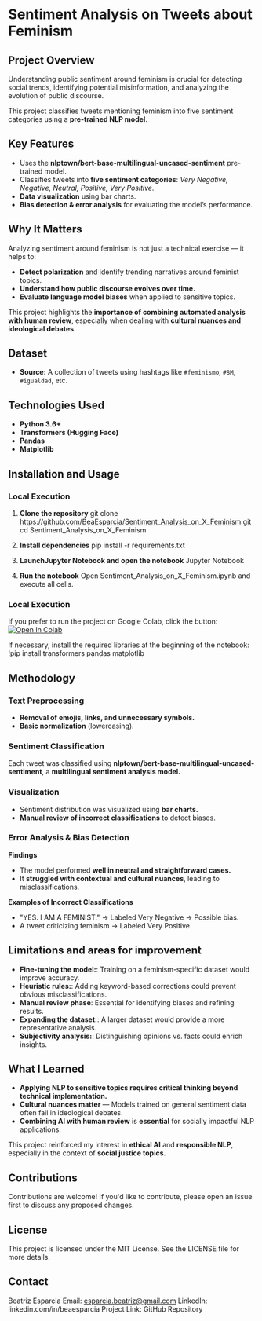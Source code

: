 # Sentiment Analysis on Tweets about Feminism


## Project Overview

Understanding public sentiment around feminism is crucial for detecting social trends, identifying potential misinformation, and analyzing the evolution of public discourse. 

This project classifies tweets mentioning feminism into five sentiment categories using a **pre-trained NLP model**.

## Key Features

- Uses the **nlptown/bert-base-multilingual-uncased-sentiment** pre-trained model.  
- Classifies tweets into **five sentiment categories**: *Very Negative, Negative, Neutral, Positive, Very Positive*.  
- **Data visualization** using bar charts.  
- **Bias detection & error analysis** for evaluating the model’s performance. 

## Why It Matters

Analyzing sentiment around feminism is not just a technical exercise — it helps to:
- **Detect polarization** and identify trending narratives around feminist topics.
- **Understand how public discourse evolves over time.**
- **Evaluate language model biases** when applied to sensitive topics. 

This project highlights the **importance of combining automated analysis with human review**, especially when dealing with **cultural nuances and ideological debates**.  

## Dataset

- **Source:** A collection of tweets using hashtags like `#feminismo`, `#8M`, `#igualdad`, etc.

## Technologies Used

- **Python 3.6+**
- **Transformers (Hugging Face)**
- **Pandas**
- **Matplotlib**

## Installation and Usage

### Local Execution

1. **Clone the repository**
   git clone https://github.com/BeaEsparcia/Sentiment_Analysis_on_X_Feminism.git
   cd Sentiment_Analysis_on_X_Feminism

2. **Install dependencies**
   pip install -r requirements.txt

3. **LaunchJupyter Notebook and open the notebook**
   Jupyter Notebook

4. **Run the notebook**
   Open Sentiment_Analysis_on_X_Feminism.ipynb and execute all cells.

### Local Execution
If you prefer to run the project on Google Colab, click the button:
[![Open In Colab](https://colab.research.google.com/assets/colab-badge.svg)](https://colab.research.google.com/github/BeaEsparcia/Sentiment_Analysis_on_X/blob/main/Sentiment_Analysis_on_X_Feminism.ipynb)

If necessary, install the required libraries at the beginning of the notebook:
!pip install transformers pandas matplotlib
   
## Methodology
### Text Preprocessing

- **Removal of emojis, links, and unnecessary symbols.**
- **Basic normalization** (lowercasing).

### Sentiment Classification

Each tweet was classified using **nlptown/bert-base-multilingual-uncased-sentiment**, a **multilingual sentiment analysis model.**

### Visualization

- Sentiment distribution was visualized using **bar charts.**
- **Manual review of incorrect classifications** to detect biases.

### Error Analysis & Bias Detection

**Findings**
- The model performed **well in neutral and straightforward cases.**
- It **struggled with contextual and cultural nuances**, leading to misclassifications.

**Examples of Incorrect Classifications**
- "YES. I AM A FEMINIST." → Labeled Very Negative → Possible bias.
- A tweet criticizing feminism → Labeled Very Positive.
 
## Limitations and areas for improvement

- **Fine-tuning the model:**: Training on a feminism-specific dataset would improve accuracy.
- **Heuristic rules:**: Adding keyword-based corrections could prevent obvious misclassifications.
- **Manual review phase**: Essential for identifying biases and refining results.
- **Expanding the dataset:**: A larger dataset would provide a more representative analysis.
- **Subjectivity analysis:**:  Distinguishing opinions vs. facts could enrich insights.
 
## What I Learned

- **Applying NLP to sensitive topics requires critical thinking beyond technical implementation.**
- **Cultural nuances matter** — Models trained on general sentiment data often fail in ideological debates.
- **Combining AI with human review** is **essential** for socially impactful NLP applications.
  
This project reinforced my interest in **ethical AI** and **responsible NLP**, especially in the context of **social justice topics.**

## Contributions

Contributions are welcome!
If you'd like to contribute, please open an issue first to discuss any proposed changes.

## License

This project is licensed under the MIT License. See the LICENSE file for more details.

## Contact

Beatriz Esparcia
Email: esparcia.beatriz@gmail.com
LinkedIn: linkedin.com/in/beaesparcia
Project Link: GitHub Repository
